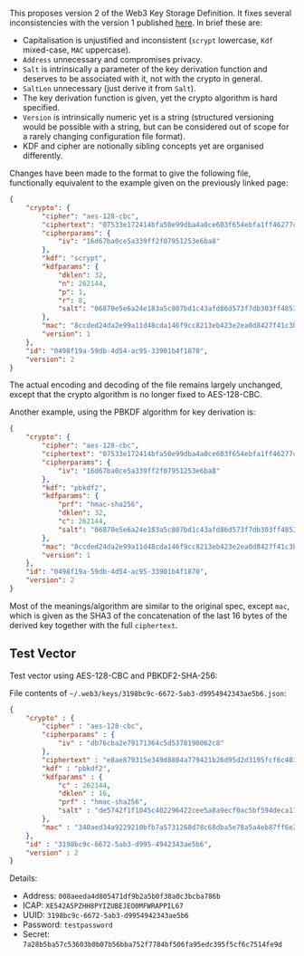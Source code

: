 This proposes version 2 of the Web3 Key Storage Definition. It fixes several inconsistencies with the version 1 published [here](https://github.com/ethereum/go-ethereum/wiki/Passphrase-protected-key-store-spec). In brief these are:

- Capitalisation is unjustified and inconsistent (`scrypt` lowercase, `Kdf` mixed-case, `MAC` uppercase).
- `Address` unnecessary and compromises privacy.
- `Salt` is intrinsically a parameter of the key derivation function and deserves to be associated with it, not with the crypto in general.
- `SaltLen` unnecessary (just derive it from `Salt`).
- The key derivation function is given, yet the crypto algorithm is hard specified. 
- `Version` is intrinsically numeric yet is a string (structured versioning would be possible with a string, but can be considered out of scope for a rarely changing configuration file format).
- KDF and cipher are notionally sibling concepts yet are organised differently.

Changes have been made to the format to give the following file, functionally equivalent to the example given on the previously linked page:

```json
{
    "crypto": {
        "cipher": "aes-128-cbc",
        "ciphertext": "07533e172414bfa50e99dba4a0ce603f654ebfa1ff46277c3e0c577fdc87f6bb4e4fe16c5a94ce6ce14cfa069821ef9b",
        "cipherparams": {
            "iv": "16d67ba0ce5a339ff2f07951253e6ba8"
        },
        "kdf": "scrypt",
        "kdfparams": {
            "dklen": 32,
            "n": 262144,
            "p": 1,
            "r": 8,
            "salt": "06870e5e6a24e183a5c807bd1c43afd86d573f7db303ff4853d135cd0fd3fe91"
        },
        "mac": "8ccded24da2e99a11d48cda146f9cc8213eb423e2ea0d8427f41c3be414424dd",
        "version": 1
    },
    "id": "0498f19a-59db-4d54-ac95-33901b4f1870",
    "version": 2
}
```

The actual encoding and decoding of the file remains largely unchanged, except that the crypto algorithm is no longer fixed to AES-128-CBC.

Another example, using the PBKDF algorithm for key derivation is:


```json
{
    "crypto": {
        "cipher": "aes-128-cbc",
        "ciphertext": "07533e172414bfa50e99dba4a0ce603f654ebfa1ff46277c3e0c577fdc87f6bb4e4fe16c5a94ce6ce14cfa069821ef9b",
        "cipherparams": {
            "iv": "16d67ba0ce5a339ff2f07951253e6ba8"
        },
        "kdf": "pbkdf2",
        "kdfparams": {
            "prf": "hmac-sha256",
            "dklen": 32,
            "c": 262144,
            "salt": "06870e5e6a24e183a5c807bd1c43afd86d573f7db303ff4853d135cd0fd3fe91"
        },
        "mac": "8ccded24da2e99a11d48cda146f9cc8213eb423e2ea0d8427f41c3be414424dd",
        "version": 1
    },
    "id": "0498f19a-59db-4d54-ac95-33901b4f1870",
    "version": 2
}
```

Most of the meanings/algorithm are similar to the original spec, except `mac`, which is given as the SHA3 of the concatenation of the last 16 bytes of the derived key together with the full `ciphertext`.

## Test Vector

Test vector using AES-128-CBC and PBKDF2-SHA-256:

File contents of `~/.web3/keys/3198bc9c-6672-5ab3-d9954942343ae5b6.json`:
```json
{
    "crypto" : {
        "cipher" : "aes-128-cbc",
        "cipherparams" : {
            "iv" : "db76cba2e79171364c5d5378190062c8"
        },
        "ciphertext" : "e8ae879315e349d8804a779421b26d95d2d3195fcf6c4039ee5323b858f53ef3",
        "kdf" : "pbkdf2",
        "kdfparams" : {
            "c" : 262144,
            "dklen" : 16,
            "prf" : "hmac-sha256",
            "salt" : "de5742f1f1045c402296422cee5a8a9ecf0ac5bf594deca1170d22aef33a79cf"
        },
        "mac" : "340aed34a9229210bfb7a5731268d78c68dba5e78a5a4eb87ff6e28bf2952735"
    },
    "id" : "3198bc9c-6672-5ab3-d995-4942343ae5b6",
    "version" : 2
}
```

Details:

- Address: `008aeeda4d805471df9b2a5b0f38a0c3bcba786b`
- ICAP: `XE542A5PZHH8PYIZUBEJEO0MFWRAPPIL67`
- UUID: `3198bc9c-6672-5ab3-d9954942343ae5b6`
- Password: `testpassword`
- Secret: `7a28b5ba57c53603b0b07b56bba752f7784bf506fa95edc395f5cf6c7514fe9d`

